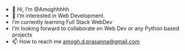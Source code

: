 - 👋 Hi, I’m @Amoghhhhh
- 👀 I’m interested in Web Development.
- I’m currently learning Full Stack WebDev
- I’m looking forward to collaborate on Web Dev or any Python based projects
- 📫 How to reach me amogh.d.prasanna@gmail.com

<!---
Amoghhhhh/Amoghhhhh is a ✨ special ✨ repository because its `README.md` (this file) appears on your GitHub profile.
You can click the Preview link to take a look at your changes.
--->
